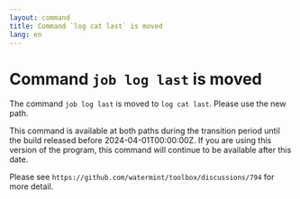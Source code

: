 ```yaml
---
layout: command
title: Command `log cat last` is moved
lang: en
---
```


# Command `job log last` is moved

The command `job log last` is moved to `log cat last`. Please use the new path.

This command is available at both paths during the transition period until the build released before 2024-04-01T00:00:00Z. If you are using this version of the program, this command will continue to be available after this date.

Please see `https://github.com/watermint/toolbox/discussions/794` for more detail.


